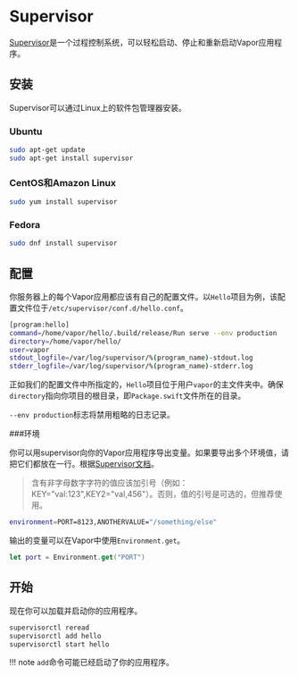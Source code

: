 # Supervisor

[Supervisor](http://supervisord.org)是一个过程控制系统，可以轻松启动、停止和重新启动Vapor应用程序。

## 安装

Supervisor可以通过Linux上的软件包管理器安装。

### Ubuntu

```sh
sudo apt-get update
sudo apt-get install supervisor
```

### CentOS和Amazon Linux

```sh
sudo yum install supervisor
```

### Fedora

```sh
sudo dnf install supervisor
```

## 配置

你服务器上的每个Vapor应用都应该有自己的配置文件。以`Hello`项目为例，该配置文件位于`/etc/supervisor/conf.d/hello.conf`。

```sh
[program:hello]
command=/home/vapor/hello/.build/release/Run serve --env production
directory=/home/vapor/hello/
user=vapor
stdout_logfile=/var/log/supervisor/%(program_name)-stdout.log
stderr_logfile=/var/log/supervisor/%(program_name)-stderr.log
```

正如我们的配置文件中所指定的，`Hello`项目位于用户`vapor`的主文件夹中。确保`directory`指向你项目的根目录，即`Package.swift`文件所在的目录。

`--env production`标志将禁用粗略的日志记录。

###环境

你可以用supervisor向你的Vapor应用程序导出变量。如果要导出多个环境值，请把它们都放在一行。根据[Supervisor文档](http://supervisord.org/configuration.html#program-x-section-values)。

> 含有非字母数字字符的值应该加引号（例如：KEY="val:123",KEY2="val,456"）。否则，值的引号是可选的，但推荐使用。

```sh
environment=PORT=8123,ANOTHERVALUE="/something/else"
```

输出的变量可以在Vapor中使用`Environment.get`。

```swift
let port = Environment.get("PORT")
```

## 开始

现在你可以加载并启动你的应用程序。

```sh
supervisorctl reread
supervisorctl add hello
supervisorctl start hello
```

!!! note
    `add`命令可能已经启动了你的应用程序。
